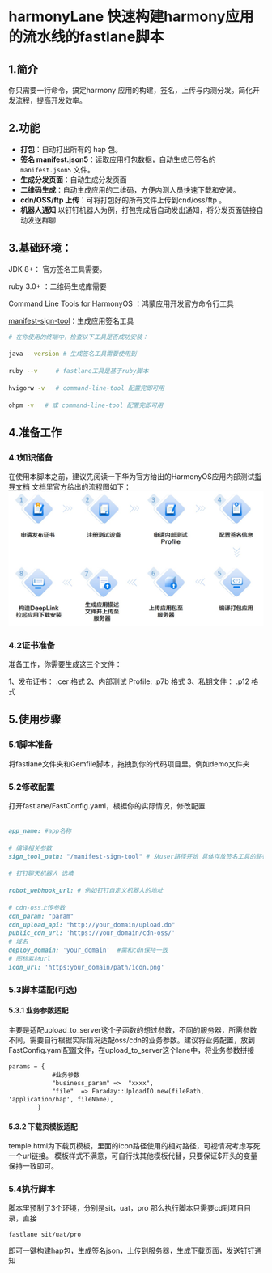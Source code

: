 # harmonyLane 快速构建harmony应用的流水线的fastlane脚本
## 1.简介
你只需要一行命令，搞定harmony 应用的构建，签名，上传与内测分发。简化开发流程，提高开发效率。

## 2.功能

- **打包**：自动打出所有的 hap 包。
- **签名 manifest.json5**：读取应用打包数据，自动生成已签名的 `manifest.json5` 文件。
- **生成分发页面**：自动生成分发页面
- **二维码生成**：自动生成应用的二维码，方便内测人员快速下载和安装。
- **cdn/OSS/ftp 上传**：可将打包好的所有文件上传到cnd/oss/ftp 。
- **机器人通知** 以钉钉机器人为例，打包完成后自动发出通知，将分发页面链接自动发送群聊


## 3.基础环境：

JDK 8+： 官方签名工具需要。 

ruby 3.0+ ：二维码生成库需要

Command Line Tools for HarmonyOS ：鸿蒙应用开发官方命令行工具

[manifest-sign-tool](https://gitee.com/arkin-internal-testing/internal-testing#%E7%94%9F%E6%88%90%E7%AD%BE%E5%90%8D)：生成应用签名工具

```sh
# 在你使用的终端中，检查以下工具是否成功安装：

java --version # 生成签名工具需要使用到

ruby --v     # fastlane工具是基于ruby脚本

hvigorw -v   # command-line-tool 配置完即可用

ohpm -v   # 或 command-line-tool 配置完即可用

```

## 4.准备工作
### 4.1知识储备
在使用本脚本之前，建议先阅读一下华为官方给出的HarmonyOS应用内部测试[指导文档](https://developer.huawei.com/consumer/cn/doc/app/agc-help-harmonyos-internaltest-0000001937800101#section91371234112015)
文档里官方给出的流程图如下：
![flow.jpg](img/flow.jpg)

### 4.2证书准备
准备工作，你需要生成这三个文件：

1、发布证书： .cer 格式
2、内部测试 Profile: .p7b 格式
3、私钥文件： .p12 格式

## 5.使用步骤
### 5.1脚本准备

将fastlane文件夹和Gemfile脚本，拖拽到你的代码项目里。例如demo文件夹

### 5.2修改配置
打开fastlane/FastConfig.yaml，根据你的实际情况，修改配置

```ruby

app_name: #app名称

# 编译相关参数 
sign_tool_path: "/manifest-sign-tool" # 从user路径开始 具体存放签名工具的路径

# 钉钉聊天机器人 选填

robot_webhook_url: # 例如钉钉自定义机器人的地址

# cdn-oss上传参数
cdn_param: "param"
cdn_upload_api: "http://your_domain/upload.do"
public_cdn_url: 'https://your_domain/cdn-oss/'
# 域名
deploy_domain: 'your_domain'  #需和cdn保持一致
# 图标素材url
icon_url: 'https:your_domain/path/icon.png'
```

### 5.3脚本适配(可选)

#### 5.3.1 业务参数适配
主要是适配upload_to_server这个子函数的想过参数，不同的服务器，所需参数不同，需要自行根据实际情况适配oss/cdn的业务参数。建议将业务配置，放到FastConfig.yaml配置文件，在upload_to_server这个lane中，将业务参数拼接

```
params = {
    		#业务参数
    		"business_param" =>  "xxxx",
    		"file"	=> Faraday::UploadIO.new(filePath, 'application/hap', fileName),
		}
```

#### 5.3.2 下载页模板适配
temple.html为下载页模板，里面的icon路径使用的相对路径，可视情况考虑写死一个url链接。
模板样式不满意，可自行找其他模板代替，只要保证$开头的变量保持一致即可。



### 5.4执行脚本
脚本里预制了3个环境，分别是sit，uat，pro
那么执行脚本只需要cd到项目目录，直接
```
fastlane sit/uat/pro
```
即可一键构建hap包，生成签名json，上传到服务器，生成下载页面，发送钉钉通知





